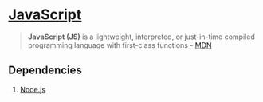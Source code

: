 # [JavaScript](http://www.ecmascript.org)

> **JavaScript (JS)** is a lightweight, interpreted, or just-in-time compiled programming language with first-class functions - [MDN](https://developer.mozilla.org/en-US/docs/Web/JavaScript)

## Dependencies

1. [Node.js](https://nodejs.org)
